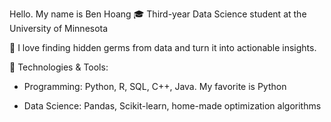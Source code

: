 Hello. My name is Ben Hoang
🎓 Third-year Data Science student at the University of Minnesota

🚀 I love finding hidden germs from data and turn it into actionable insights. 

🔨 Technologies & Tools:

  - Programming: Python, R, SQL, C++, Java. My favorite is Python
    
  - Data Science: Pandas, Scikit-learn, home-made optimization algorithms 
